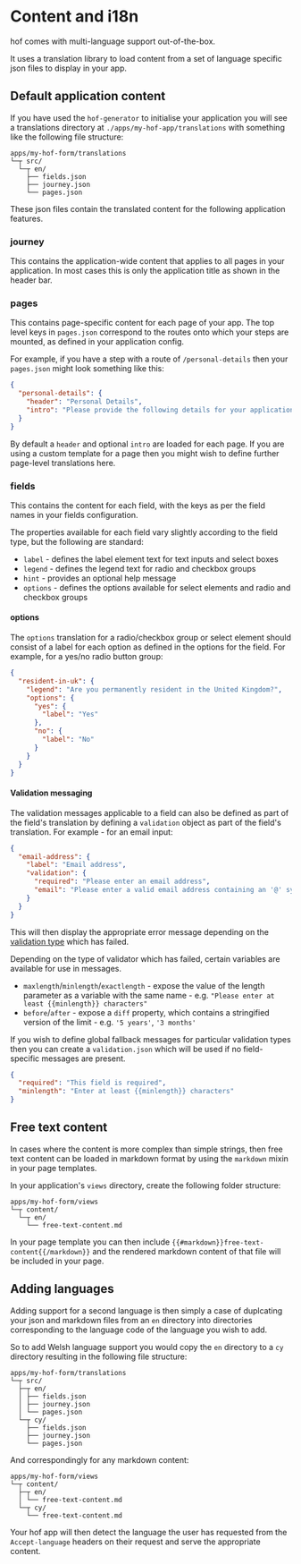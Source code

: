 # Content and i18n

hof comes with multi-language support out-of-the-box.

It uses a translation library to load content from a set of language specific json files to display in your app.

## Default application content

If you have used the `hof-generator` to initialise your application you will see a translations directory at `./apps/my-hof-app/translations` with something like the following file structure:

```
apps/my-hof-form/translations
└─┬ src/
  └─┬ en/
    ├── fields.json
    ├── journey.json
    └── pages.json
```

These json files contain the translated content for the following application features.

### journey

This contains the application-wide content that applies to all pages in your application. In most cases this is only the application title as shown in the header bar.

### pages

This contains page-specific content for each page of your app. The top level keys in `pages.json` correspond to the routes onto which your steps are mounted, as defined in your application config.

For example, if you have a step with a route of `/personal-details` then your `pages.json` might look something like this:

```json
{
  "personal-details": {
    "header": "Personal Details",
    "intro": "Please provide the following details for your application"
  }
}
```

By default a `header` and optional `intro` are loaded for each page. If you are using a custom template for a page then you might wish to define further page-level translations here.

### fields

This contains the content for each field, with the keys as per the field names in your fields configuration.

The properties available for each field vary slightly according to the field type, but the following are standard:

* `label` - defines the label element text for text inputs and select boxes
* `legend` - defines the legend text for radio and checkbox groups
* `hint` - provides an optional help message
* `options` - defines the options available for select elements and radio and checkbox groups

#### options

The `options` translation for a radio/checkbox group or select element should consist of a label for each option as defined in the options for the field. For example, for a yes/no radio button group:

```json
{
  "resident-in-uk": {
    "legend": "Are you permanently resident in the United Kingdom?",
    "options": {
      "yes": {
        "label": "Yes"
      },
      "no": {
        "label": "No"
      }
    }
  }
}
```

#### Validation messaging

The validation messages applicable to a field can also be defined as part of the field's translation by defining a `validation` object as part of the field's translation. For example - for an email input:

```json
{
  "email-address": {
    "label": "Email address",
    "validation": {
      "required": "Please enter an email address",
      "email": "Please enter a valid email address containing an '@' symbol"
    }
  }
}
```

This will then display the appropriate error message depending on the [validation type](https://github.com/UKHomeOfficeForms/hof-form-controller/blob/master/lib/validation/validators.js) which has failed.

Depending on the type of validator which has failed, certain variables are available for use in messages.

* `maxlength`/`minlength`/`exactlength` - expose the value of the length parameter as a variable with the same name - e.g. `"Please enter at least {{minlength}} characters"`
* `before`/`after` - expose a `diff` property, which contains a stringified version of the limit - e.g. `'5 years'`, `'3 months'`

If you wish to define global fallback messages for particular validation types then you can create a `validation.json` which will be used if no field-specific messages are present.

```json
{
  "required": "This field is required",
  "minlength": "Enter at least {{minlength}} characters"
}
```

## Free text content

In cases where the content is more complex than simple strings, then free text content can be loaded in markdown format by using the `markdown` mixin in your page templates.

In your application's `views` directory, create the following folder structure:

```
apps/my-hof-form/views
└─┬ content/
  └─┬ en/
    └── free-text-content.md
```

In your page template you can then include `{{#markdown}}free-text-content{{/markdown}}` and the rendered markdown content of that file will be included in your page.

## Adding languages

Adding support for a second language is then simply a case of duplcating your json and markdown files from an `en` directory into directories corresponding to the language code of the language you wish to add.

So to add Welsh language support you would copy the `en` directory to a `cy` directory resulting in the following file structure:

```
apps/my-hof-form/translations
└─┬ src/
  ├─┬ en/
  │ ├── fields.json
  │ ├── journey.json
  │ └── pages.json
  └─┬ cy/
    ├── fields.json
    ├── journey.json
    └── pages.json
```

And correspondingly for any markdown content:

```
apps/my-hof-form/views
└─┬ content/
  ├─┬ en/
  │ └── free-text-content.md
  └─┬ cy/
    └── free-text-content.md
```

Your hof app will then detect the language the user has requested from the `Accept-language` headers on their request and serve the appropriate content.
